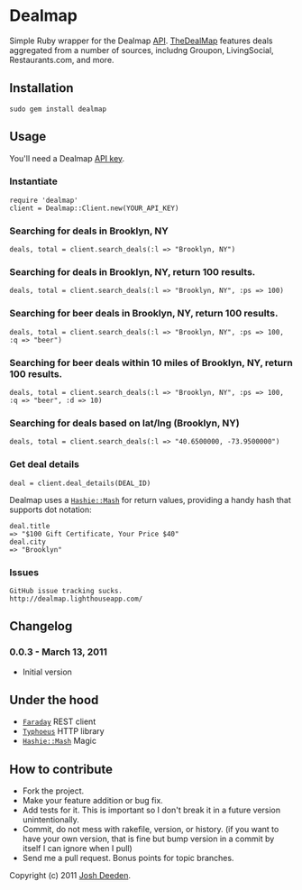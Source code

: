 # Dealmap

Simple Ruby wrapper for the Dealmap [API](http://www.thedealmap.com/api/). [TheDealMap](http://thedealmap.com) features deals aggregated from a number of sources, includng Groupon, LivingSocial, Restaurants.com, and more.


## Installation

    sudo gem install dealmap
    
## Usage

You'll need a Dealmap [API key](http://www.thedealmap.com/api/keys/).

### Instantiate
    require 'dealmap'
    client = Dealmap::Client.new(YOUR_API_KEY)
    
### Searching for deals in Brooklyn, NY
    deals, total = client.search_deals(:l => "Brooklyn, NY")

### Searching for deals in Brooklyn, NY, return 100 results.
    deals, total = client.search_deals(:l => "Brooklyn, NY", :ps => 100)

### Searching for beer deals in Brooklyn, NY, return 100 results.
    deals, total = client.search_deals(:l => "Brooklyn, NY", :ps => 100, :q => "beer")

### Searching for beer deals within 10 miles of  Brooklyn, NY, return 100 results.
    deals, total = client.search_deals(:l => "Brooklyn, NY", :ps => 100, :q => "beer", :d => 10)    

### Searching for deals based on lat/lng (Brooklyn, NY)
    deals, total = client.search_deals(:l => "40.6500000, -73.9500000")

### Get deal details
    deal = client.deal_details(DEAL_ID)    

Dealmap uses a [`Hashie::Mash`](https://github.com/intridea/hashie) for return values, providing a handy hash that supports dot notation:

    deal.title
    => "$100 Gift Certificate, Your Price $40"
    deal.city
    => "Brooklyn"
### Issues
    GitHub issue tracking sucks.
    http://dealmap.lighthouseapp.com/

<a name="changelog"></a>
## Changelog

### 0.0.3 - March 13, 2011

* Initial version

## Under the hood
* [`Faraday`](https://github.com/technoweenie/faraday) REST client
* [`Typhoeus`](https://github.com/dbalatero/typhoeus) HTTP library
* [`Hashie::Mash`](http://github.com/intridea/hashie)  Magic

## How to contribute
 
* Fork the project.
* Make your feature addition or bug fix.
* Add tests for it. This is important so I don't break it in a
  future version unintentionally.
* Commit, do not mess with rakefile, version, or history.
  (if you want to have your own version, that is fine but bump version in a commit by itself I can ignore when I pull)
* Send me a pull request. Bonus points for topic branches.

Copyright (c) 2011 [Josh Deeden](http://twitter.com/jdeeden). 
